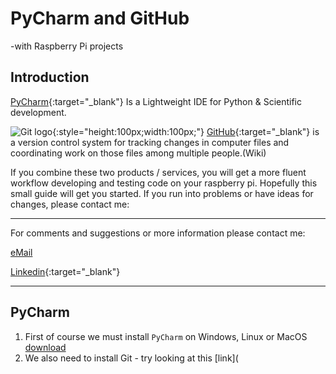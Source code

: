 # PyCharm and GitHub
-with Raspberry Pi projects

## Introduction

[PyCharm](https://www.jetbrains.com/pycharm/download/){:target="_blank"} Is a Lightweight IDE for Python & Scientific development.

![Git logo](https://hanshenrikjeppesen.github.io/ITEK_01_network/doc/images/Git-Logo-2Color.png){:style="height:100px;width:100px;"}
[GitHub](https://github.com/){:target="_blank"} is a version control system for tracking changes in computer files and coordinating work on those files among multiple people.(Wiki)


If you combine these two products / services, you will get a more fluent workflow developing and testing code on your raspberry pi. Hopefully this small guide will get you started. If you run into problems or have ideas for changes, please contact me:

______
For comments and suggestions or more information please contact me:

[eMail](mailto:hans@eaaa.dk)

[Linkedin](https://www.linkedin.com/in/hansjeppesen/){:target="_blank"}

______

## PyCharm


1. First of course we must install ```PyCharm``` on Windows, Linux or MacOS [download](https://www.jetbrains.com/pycharm/download/)
1. We also need to install Git - try looking at this [link](


